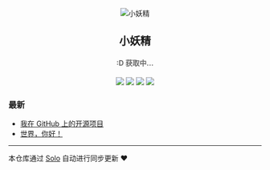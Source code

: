<p align="center"><img alt="小妖精" src="https://static.b3log.org/images/brand/solo-32.png"></p><h2 align="center">
小妖精
</h2>

<h4 align="center"><p id="hitokoto" style="color:DimGray">:D 获取中...</p></h4>
<p align="center"><a title="小妖精" target="_blank" href="https://github.com/headplan/solo-blog"><img src="https://img.shields.io/github/last-commit/headplan/solo-blog.svg?style=flat-square&color=FF9900"></a>
<a title="GitHub repo size in bytes" target="_blank" href="https://github.com/headplan/solo-blog"><img src="https://img.shields.io/github/repo-size/headplan/solo-blog.svg?style=flat-square"></a>
<a title="Solo Version" target="_blank" href="https://github.com/b3log/solo/releases"><img src="https://img.shields.io/badge/solo-3.6.4-f1e05a.svg?style=flat-square&color=blueviolet"></a>
<a title="Hits" target="_blank" href="https://github.com/b3log/hits"><img src="https://hits.b3log.org/headplan/solo-blog.svg"></a></p>

### 最新

* [我在 GitHub 上的开源项目](http://blog.lartisan.local/my-github-repos)
* [世界，你好！](http://blog.lartisan.local/hello-solo)



---

本仓库通过 [Solo](https://github.com/b3log/solo) 自动进行同步更新 ❤️ 